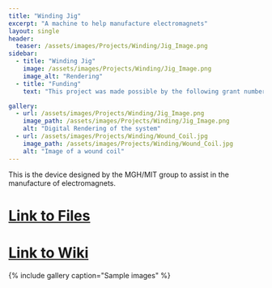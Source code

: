 ```yaml
---
title: "Winding Jig"
excerpt: "A machine to help manufacture electromagnets"
layout: single
header:
  teaser: /assets/images/Projects/Winding/Jig_Image.png
sidebar:
  - title: "Winding Jig"
    image: /assets/images/Projects/Winding/Jig_Image.png
    image_alt: "Rendering"
  - title: "Funding"
    text: "This project was made possible by the following grant numbers: NIBIB U01EB025121 NIMH R24106053 and NSF GRFP 1122374"

gallery:
  - url: /assets/images/Projects/Winding/Jig_Image.png
    image_path: /assets/images/Projects/Winding/Jig_Image.png
    alt: "Digital Rendering of the system"
  - url: /assets/images/Projects/Winding/Wound_Coil.jpg
    image_path: /assets/images/Projects/Winding/Wound_Coil.jpg
    alt: "Image of a wound coil"
---
```



This is the device designed by the MGH/MIT group to assist in the manufacture of electromagnets. 
# [Link to Files](https://github.com/OS-MPI/Winding-Jig)
# [Link to Wiki](https://github.com/OS-MPI/Winding-Jig/wiki)
{% include gallery caption="Sample images" %}

